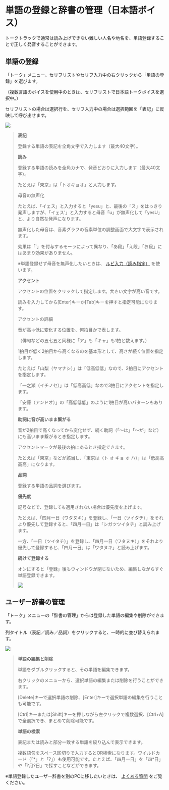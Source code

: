 


単語の登録と辞書の管理（日本語ボイス）
===================


  


 トークトラックで通常は読み上げできない難しい人名や地名を、単語登録することで正しく発音することができます。
   

単語の登録
-----


 「トーク」メニュー、セリフリストやセリフ入力中の右クリックから「単語の登録」を選びます。
   

 （複数言語のボイスを使用中のときは、セリフリストで日本語トークボイスを選択中。）
   

 セリフリストの場合は選択行を、セリフ入力中の場合は選択範囲を「表記」に反映して呼び出せます。
   

  


![](../../image/menu_11_w.png)

  


> **表記**
>   
> 
>  登録する単語の表記を全角文字で入力します（最大40文字）。
>    
> 
>   
> 
> **読み**
>   
> 
>  登録する単語の読みを全角カナで、発音どおりに入力します（最大40文字）。
>    
> 
>  たとえば「東京」は「トオキョオ」と入力します。
>    
> 
> 
> 
>  母音の無声化
>  
> 
>  たとえば、「イェス」と入力すると「yesu」と、最後の「ス」をはっきり発声しますが、「イェス’」と入力すると母音「u」が無声化して「yesU」と、より自然な発声になります。
>    
> 
>  無声化した母音は、音素グラフの音素単位の調整画面で大文字で表示されます。
>    
> 
>  効果は「’」を付与するモーラによって異なり、「あ段」「え段」「お段」にはあまり効果がありません。
>    
> 
>  ※単語登録せず母音を無声化したいときは、
>  [ルビ入力（読み指定）](https://cevio.jp/guide/cevio_ai/talktrack/talk_01/) 
>  を使います。
>  
> 
> 
> 
> **アクセント**
>   
> 
>  アクセントの位置をクリックして指定します。大きい文字が高い音です。
>    
> 
>  読みを入力してから[Enter]キーか[Tab]キーを押すと指定可能になります。
>    
> 
> 
> 
>  アクセントの詳細
>  
> 
>  音が高→低に変化する位置を、何拍目かで表します。
>    
> 
>  （俳句などの五七五と同様に「ア」も「キャ」も1拍と数えます。）
>    
> 
>  1拍目が低く2拍目から高くなるのを基本形として、高さが続く位置を指定します。
>    
> 
>  たとえば「山梨（ヤマナシ）」は「低高低低」なので、2拍目にアクセントを指定します。
>    
> 
>  「一之瀬（イチノセ）」は「低高高低」なので3拍目にアクセントを指定します。
>    
> 
>  「安藤（アンドオ）」の「高低低低」のように1拍目が高いパターンもあります。
>  
> 
> 
> 
> **助詞に音が高いまま繋がる**
>   
> 
>  音が2拍目で高くなってから変化せず、続く助詞（「～は」「～が」など）にも高いまま繋がるとき指定します。
>    
> 
>  アクセントマークが最後の拍にあるとき指定できます。
>    
> 
>  たとえば「東京」などが該当し、「東京は（ト オ キョ オ ハ）」は「低高高高高」になります。
>    
> 
>   
> 
> **品詞**
>   
> 
>  登録する単語の品詞を選びます。
>    
> 
>   
> 
> **優先度**
>   
> 
>  記号などで、登録しても適用されない場合は優先度を上げます。
>    
> 
>  たとえば、「四月一日（ワタヌキ）」を登録し、「一日（ツイタチ）」をそれより優先して登録すると、「四月一日」は「シガツツイタチ」と読み上げます。
>    
> 
>  一方、「一日（ツイタチ）」を登録し、「四月一日（ワタヌキ）」をそれより優先して登録すると、「四月一日」は「ワタヌキ」と読み上げます。
>    
> 
>   
> 
> **続けて登録する**
>   
> 
>  オンにすると「登録」後もウィンドウが閉じないため、編集しながらすぐ単語登録できます。
>    
> 
> 
> ![](../../image/V8.2_word_regist.png)


ユーザー辞書の管理
---------


 「トーク」メニューの「辞書の管理」からは登録した単語の編集や削除ができます。
   

 列タイトル（表記／読み／品詞）をクリックすると、一時的に並び替えられます。
   

  


![](../../image/menu_09_w.png)

  


> **単語の編集と削除**
>   
> 
>  単語をダブルクリックすると、その単語を編集できます。
>    
> 
>  右クリックのメニューから、選択単語の編集または削除を行うことができます。
>    
> 
>  [Delete]キーで選択単語の削除、[Enter]キーで選択単語の編集を行うことも可能です。
>    
> 
>  [Ctrl]キーまたは[Shift]キーを押しながら左クリックで複数選択、[Ctrl+A]で全選択でき、まとめて削除可能です。
>    
> 
>   
> 
> **単語の検索**
>   
> 
>  表記または読みと部分一致する単語を絞り込んで表示できます。
>    
> 
>  複数語句をスペース区切りで入力するとOR検索になります。ワイルドカード（「\*」と「?」）も使用可能です。たとえば、「四月一日」を「四\*日」や「?月?日」で探すことなどができます。


  

 ※単語登録したユーザー辞書を別のPCに移したいときは、
 [よくある質問](https://cevio.jp/guide/cevio_ai/faq/) 
 をご覧ください。
   





